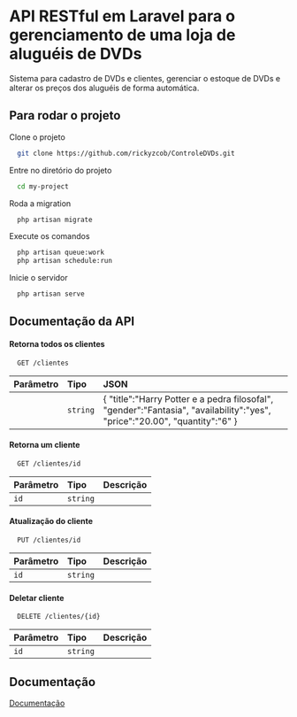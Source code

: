 
# API RESTful em Laravel para o gerenciamento de uma loja de aluguéis de DVDs

Sistema para cadastro de DVDs e clientes, gerenciar o estoque de DVDs e alterar os preços dos aluguéis de forma automática.


## Para rodar o projeto

Clone o projeto

```bash
  git clone https://github.com/rickyzcob/ControleDVDs.git
```

Entre no diretório do projeto

```bash
  cd my-project
```

Roda a migration

```bash
  php artisan migrate
```

Execute os comandos

```bash
  php artisan queue:work
  php artisan schedule:run
```

Inicie o servidor

```bash
  php artisan serve
```


## Documentação da API

#### Retorna todos os clientes

```http
  GET /clientes
```

| Parâmetro   | Tipo       |JSON                           |
| :---------- | :--------- | :---------------------------------- |
|  | `string` | { "title":"Harry Potter e a pedra filosofal", "gender":"Fantasia", "availability":"yes", "price":"20.00", "quantity":"6" } |

#### Retorna um cliente 

```http
  GET /clientes/id
```

| Parâmetro   | Tipo       | Descrição                                   |
| :---------- | :--------- | :------------------------------------------ |
| `id`      | `string` |  |


#### Atualização do cliente

```http
  PUT /clientes/id
```

| Parâmetro   | Tipo       | Descrição                           |
| :---------- | :--------- | :---------------------------------- |
| `id` | `string` |  |

#### Deletar cliente

```http
  DELETE /clientes/{id}
```

| Parâmetro   | Tipo       | Descrição                           |
| :---------- | :--------- | :---------------------------------- |
| `id`  | `string` | |


## Documentação

[Documentação](https://link-da-documentação)

